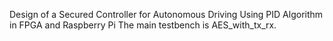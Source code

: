 Design of a Secured Controller for Autonomous Driving Using PID Algorithm in FPGA and Raspberry Pi
The main testbench is AES_with_tx_rx.

